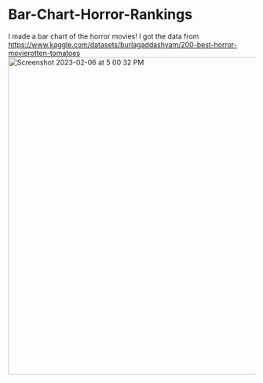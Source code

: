 # Bar-Chart-Horror-Rankings
I made a bar chart of the horror movies!
I got the data from https://www.kaggle.com/datasets/burlagaddashyam/200-best-horror-movierotten-tomatoes
<img width="646" alt="Screenshot 2023-02-06 at 5 00 32 PM" src="https://user-images.githubusercontent.com/120290932/217097748-ad644fb7-54b5-44a2-98dc-a9d0c0416e21.png">
